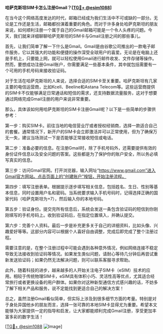 **哈萨克斯坦SIM卡怎么注册Gmail？[[TG💪+ @esim1088](https://t.me/s/esim1088)]**

在当今这个网络高度发达的时代，邮箱已经成为我们生活中不可或缺的一部分。无论是工作还是生活，邮箱都扮演着重要的角色。而对于许多身处哈萨克斯坦的朋友来说，如何顺利注册一个属于自己的Gmail邮箱可能是一个令人头疼的问题。今天，我们就来详细聊聊哈萨克斯坦的SIM卡与Gmail注册之间的那些事儿。

首先，让我们简单了解一下什么是Gmail。Gmail是由谷歌公司推出的一款电子邮件服务，它以其强大的功能和便捷的操作深受全球用户的喜爱。无论是在电脑上还是手机上，只要能上网，就可以轻松使用Gmail进行邮件收发、文件存储等操作。然而，要想成功注册Gmail账户，你需要满足一些基本条件，其中就包括需要有一个可用的手机号码来接收验证码。

对于生活在哈萨克斯坦的人来说，选择合适的SIM卡至关重要。哈萨克斯坦有几家主要的电信运营商，比如Kcell、Beeline和Astana Telecom等。这些运营商提供的SIM卡不仅能够满足日常通话和短信的需求，还支持数据流量服务，这对于想要通过网络完成Gmail注册的用户来说非常重要。

那么，具体该如何用哈萨克斯坦的SIM卡注册Gmail呢？以下是一些简单的步骤供参考：

第一步：购买SIM卡。前往当地的电信营业厅或者授权经销商，选择一款适合自己的套餐。通常情况下，新开户的SIM卡会立即激活并可以正常使用，但为了确保万无一失，建议当场测试一下是否能够正常接收短信或电话。

第二步：准备必要的信息。在注册Gmail时，除了手机号码外，还需要提供有效的身份证件信息以及安全问题的答案。这些都是为了保护你的账户安全，所以务必填写真实的信息。

第三步：访问Gmail官网。打开浏览器，输入网址“https://www.gmail.com”进入Gmail官方网站。点击页面上的“创建账户”按钮，开始注册流程。

第四步：填写注册表单。根据提示逐步填写相关信息，包括姓名、生日、性别等基本信息，同时设置用户名和密码。当系统要求输入手机号码时，记得选择正确的国家代码（哈萨克斯坦为+7），然后输入你的本地号码。

第五步：验证身份。提交完所有信息后，系统会发送一条包含验证码的短信到你刚刚填写的手机号码上。收到验证码后，在指定位置填入，并确认提交。

第六步：完善个人资料。最后一步是补充更多关于自己的详细资料，比如头像、兴趣爱好等等。这部分内容可以根据个人喜好自由调整，完成后即完成了整个注册过程。

需要注意的是，在整个注册过程中可能会遇到各种意外情况，例如网络连接不稳定导致无法接收到验证码等情况。如果发生类似问题，请耐心等待几分钟后再尝试重新发送验证码；如果仍然无法解决问题，则可以联系客服寻求帮助。

此外，随着科技的进步，越来越多的人开始关注电子SIM卡（eSIM）技术的应用。相较于传统物理SIM卡，eSIM具有体积小巧、灵活性高等优点，尤其适合经常旅行或者更换设备的用户群体。如果你对这种新型通信方式感兴趣的话，不妨多了解下相关产品和服务，说不定能找到更适合自己的解决方案！

总之，虽然注册Gmail看似简单，但实际上涉及到很多细节方面的考量。特别是对于身处异国他乡的朋友而言，选择一张可靠的本地SIM卡显得尤为重要。希望本文能够为大家提供一定的指导和启发，让大家都能顺利完成Gmail注册，享受更加丰富多彩的数字生活！

[[TG💪+ @esim1088](https://t.me/s/esim1088) ![Image](https://i.postimg.cc/4NQfJmqS/Snipaste-2025-05-13-00-14-12.png)]